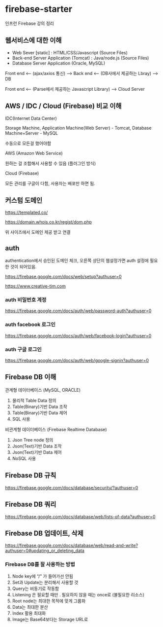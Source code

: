 # firebase-starter

인프런 Firebase 강의 정리

## 웹서비스에 대한 이해

- Web Sever [static] : HTML/CSS/Javascript (Source Files)
- Back-end Server Application (Tomcat) : Java/node.js (Source Files)
- Database Server Application (Oracle, MySQL)

Front end <-- (ajax/axios 통신) --> Back end <-- (DB사에서 제공하는 Lbray) --> DB

Front end <-- (Parse에서 제공하는 Javascript Library) --> Cloud Server

## AWS / IDC / Cloud (Firebase) 비교 이해

IDC(Internet Data Center)

Storage Machine, Application Machine(Web Server) - Tomcat, Database Machine+Server - MySQL

수동으로 모든걸 했어야함

AWS (Amazon Web Service)

원하는 걸 조합해서 사용할 수 있음 (플러그인 방식)

Cloud (Firebase)

모든 관리를 구글이 다함, 사용자는 배포만 하면 됨.

## 커스텀 도메인

https://templated.co/

https://domain.whois.co.kr/regist/dom.php

위 사이즈에서 도메인 제공 받고 연결

## auth

authentication에서 승인된 도메인 체크, 오른쪽 상단의 웹설정가면 auth 설정에 필요한 것이 되어있음.

https://firebase.google.com/docs/web/setup?authuser=0

https://www.creative-tim.com

### auth 비밀번호 계정

https://firebase.google.com/docs/auth/web/password-auth?authuser=0

### auth facebook 로그인 

https://firebase.google.com/docs/auth/web/facebook-login?authuser=0

### auth 구글 로그인

https://firebase.google.com/docs/auth/web/google-signin?authuser=0

## Firebase DB 이해


관계형 데이터베이스 (MySQL, ORACLE)

1. 물리적 Table Data 정의
2. Table(Binary)기반 Data 조작
3. Table(Binary)기반 Data 제어
4. SQL 사용

비관계형 데이터베이스 (Firebase Realtime Database)

1. Json Tree node 정의
2. Json(Text)기반 Data 조작
3. Json(Text)기반 Data 제어
4. NoSQL 사용

## Firebase DB 규칙

https://firebase.google.com/docs/database/security/?authuser=0

## Firebase DB 쿼리

https://firebase.google.com/docs/database/web/lists-of-data?authuser=0

## Firebase DB 업데이트, 삭제

https://firebase.google.com/docs/database/web/read-and-write?authuser=0#updating_or_deleting_data

### Firebase DB를 잘 사용하는 방법

1. Node key에 “/” 가 들어가선 안됨
2. Set과 Update는 분리해서 사용할 것
3. Query는 비동기로 작동함
4. Listening 은 필요할 때만 . 필요하지 않을 때는 once로 (불필요한 리소스)
5. Root node는 최대한 목적에 맞게 그룹화
6. Data는 최대한 분산
7. Index 활용 최대화
8. Image는 Base64보다는 Storage URL로